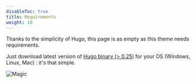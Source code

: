 ```yaml
---
disableToc: true
title: Requirements
weight: 10
---
```


Thanks to the simplicity of Hugo, this page is as empty as this theme needs requirements.

Just download latest version of [Hugo binary (> 0.25)](https://gohugo.io/getting-started/installing/) for your OS (Windows, Linux, Mac) : it's that simple.

![Magic](/basics/requirements/images/magic.gif?classes=shadow)
